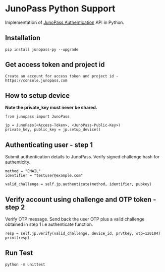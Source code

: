 # JunoPass Python Support

Implementation of [JunoPass Authentication](https://developers.junopass.com/junopass-api/authenticating-users) API in Python.

## Installation

    pip install junopass-py --upgrade

## Get access token and project id

    Create an account for access token and project id - https://console.junopass.com

## How to setup device

**Note the private_key must never be shared.**

    from junopass import JunoPass
    
    jp = JunoPass(<Access-Token>, <JunoPass-Public-Key>)
    private_key, public_key = jp.setup_device()

## Authenticating user - step 1

Submit authentication details to JunoPass. Verify signed challenge hash for authenticity.

    method = "EMAIL"
    identifier = "testuser@example.com"

    valid_challenge = self.jp.authenticate(method, identifier, pubkey)

## Verify account using challenge and OTP token - step 2
Verify OTP message. Send back the user OTP plus a valid challenge obtained in step 1 i.e authenticate function.

    resp = self.jp.verify(valid_challenge, device_id, prvtkey, otp=120104)
    print(resp)

## Run Test

    python -m unittest
